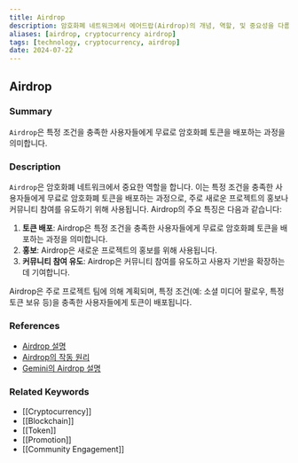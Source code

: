 ```yaml
---
title: Airdrop
description: 암호화폐 네트워크에서 에어드랍(Airdrop)의 개념, 역할, 및 중요성을 다룹니다.
aliases: [airdrop, cryptocurrency airdrop]
tags: [technology, cryptocurrency, airdrop]
date: 2024-07-22
---
```


## Airdrop

### Summary

`Airdrop`은 특정 조건을 충족한 사용자들에게 무료로 암호화폐 토큰을 배포하는 과정을 의미합니다.

### Description

`Airdrop`은 암호화폐 네트워크에서 중요한 역할을 합니다. 이는 특정 조건을 충족한 사용자들에게 무료로 암호화폐 토큰을 배포하는 과정으로, 주로 새로운 프로젝트의 홍보나 커뮤니티 참여를 유도하기 위해 사용됩니다. Airdrop의 주요 특징은 다음과 같습니다:

1. **토큰 배포**: Airdrop은 특정 조건을 충족한 사용자들에게 무료로 암호화폐 토큰을 배포하는 과정을 의미합니다.
2. **홍보**: Airdrop은 새로운 프로젝트의 홍보를 위해 사용됩니다.
3. **커뮤니티 참여 유도**: Airdrop은 커뮤니티 참여를 유도하고 사용자 기반을 확장하는 데 기여합니다.

Airdrop은 주로 프로젝트 팀에 의해 계획되며, 특정 조건(예: 소셜 미디어 팔로우, 특정 토큰 보유 등)을 충족한 사용자들에게 토큰이 배포됩니다.

### References

- [Airdrop 설명](<https://en.wikipedia.org/wiki/Airdrop_(cryptocurrency)>)
- [Airdrop의 작동 원리](https://ethereum.org/en/glossary/#airdrop)
- [Gemini의 Airdrop 설명](https://www.gemini.com/cryptopedia/search?query=airdrop)

### Related Keywords

- [[Cryptocurrency]]
- [[Blockchain]]
- [[Token]]
- [[Promotion]]
- [[Community Engagement]]
